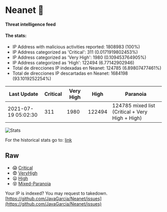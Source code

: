 # Neanet :hocho:
#### Threat intelligence feed
#### The stats:

- IP Address with malicious activities reported: 1808983 (100%)
- IP Address categorized as 'Critical':  311 (0.0171919802453%)
- IP Address categorized as 'Very High':  1980 (0.109453764905%)
- IP Address categorized as 'High':  122494 (6.77142902946)
- Total de direcciones IP indexadas en Neanet:  124785 (6.89807477461%)
- Total de direcciones IP descartadas en Neanet:  1684198 (93.1019252254%)

| Last Update | Critical | Very High | High | Paranoia |
| --- | --- | --- | --- | --- |
| 2021-07-19 05:02:30 | 311 | 1980 | 122494 | 124785 mixed list (Critical + Very High + High)|

![Stats](https://docs.google.com/spreadsheets/d/e/2PACX-1vSnaNMIXVabIpDJjufMlzH7poXnshF3mgd8Is1g9ytUEzVsP5my4Trn8f-xkoLLQ38xpL3HtmUexLo6/pubchart?oid=501124687&format=image)

For the historical stats go to: [link](/stats.csv)
## Raw
- :scream: [Critical](https://raw.githubusercontent.com/JavaGarcia/Neanet/master/blacklists/neanet_critical.txt)
- :fearful: [VeryHigh](https://raw.githubusercontent.com/JavaGarcia/Neanet/master/blacklists/neanet_veryHigh.txtt)
- :frowning: [High](https://raw.githubusercontent.com/JavaGarcia/Neanet/master/blacklists/neanet_high.txt)
- :dizzy_face: [Mixed-Paranoia](https://raw.githubusercontent.com/JavaGarcia/Neanet/master/blacklists/neanet_all.txt)


Your IP is indexed? You may request to takedown. [https://github.com/JavaGarcia/Neanet/issues](https://github.com/JavaGarcia/Neanet/issues)












































































































































































































































































































































































































































































































































































































































































































































































































































































































































































































































































































































































































































































































































































































































































































































































































































































































































































































































































































































































































































































































































































































































































































































































































































































































































































































































































































































































































































































































































































































































































































































































































































































































































































































































































































































































































































































































































































































































































































































































































































































































































































































































































































































































































































































































































































































































































































































































































































































































































































































































































































































































































































































































































































































































































































































































































































































































































































































































































































































































































































































































































































































































































































































































































































































































































































































































































































































































































































































































































































































































































































































































































































































































































































































































































































































































































































































































































































































































































